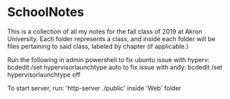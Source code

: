 # SchoolNotes
This is a collection of all my notes for the fall class of 2019 at Akron University.
Each folder represents a class, and inside each folder will be files pertaining to said class, labeled by chapter (if applicable.)

Run the following in admin powershell
to fix ubuntu issue with hyperv:
bcdedit /set hypervisorlaunchtype auto
to fix issue with andy:
bcdedit /set hypervisorlaunchtype off

To start server, run:
    'http-server ./public'
    inside 'Web' folder
